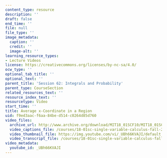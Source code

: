 ```yaml
---
content_type: resource
description: ''
draft: false
end_time: ''
file: null
file_type: ''
image_metadata:
  caption: ''
  credit: ''
  image-alt: ''
learning_resource_types:
- Lecture Videos
license: https://creativecommons.org/licenses/by-nc-sa/4.0/
ocw_type: ''
optional_tab_title: ''
optional_text: ''
parent_title: 'Session 62: Integrals and Probability'
parent_type: CourseSection
related_resources_text: ''
resource_index_text: ''
resourcetype: Video
start_time: ''
title: Average x-Coordinate in a Region
uid: f9ed3aac-f6aa-84be-d514-c0264d85d760
video_files:
  archive_url: http://www.archive.org/download/MIT18_01SCF10/MIT18_01SCF10Rec_47_300k.mp4
  video_captions_file: /courses/18-01sc-single-variable-calculus-fall-2010/f79b643ed6b35fa6b59dffa52f3dfe34_UBh66KVAJI.vtt
  video_thumbnail_file: https://img.youtube.com/vi/_UBh66KVAJI/default.jpg
  video_transcript_file: /courses/18-01sc-single-variable-calculus-fall-2010/32a144504b070fefab9deadad03d6472_UBh66KVAJI.pdf
video_metadata:
  youtube_id: _UBh66KVAJI
---
```

